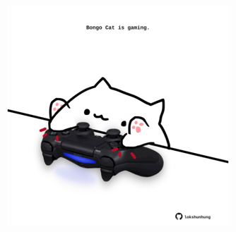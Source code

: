 <!-- built at 30/09/2023, 24:01:00 UTC -->
<p align="center">
  <img width="500" height="500" src="./ReadmeImage.svg">
</p>
